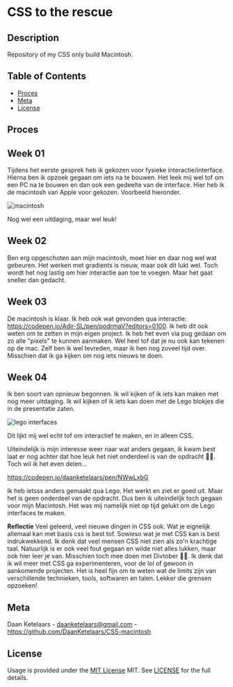 
# CSS to the rescue

## Description
Repository of my CSS only build Macintosh. 

## Table of Contents
- [Proces](#proces)
- [Meta](#meta)
- [License](#license)


## Proces

## Week 01
Tijdens het eerste gesprek heb ik gekozen voor fysieke interactie/interface. Hierna ben ik opzoek gegaan om iets na te bouwen. Het leek mij wel tof om een PC na te bouwen en dan ook een gedeelte van de interface. Hier heb ik de macintosh van Apple voor gekozen. Voorbeeld hieronder.

<img src="https://photos5.appleinsider.com/gallery/29370-47319-000-3x2-Apple-History-Mac-launch-xl.jpg" alt="macintosh"/>

Nog wel een uitdaging, maar wel leuk!

## Week 02
Ben erg opgeschoten aan mijn macintosh, moet hier en daar nog wel wat gebeuren. Het werken met gradients is nieuw, maar ook dit lukt wel. Toch wordt het nog lastig om hier interactie aan toe te voegen. Maar het gaat sneller dan gedacht.

## Week 03
De macintosh is klaar. Ik heb ook wat gevonden qua interactie: https://codepen.io/Adir-SL/pen/podrmaV?editors=0100. Ik heb dit ook weten om te zetten in mijn eigen project. Ik heb het even via pug gedaan om zo alle "pixels" te kunnen aanmaken. Wel heel tof dat je nu ook kan tekenen op de mac. Zelf ben ik wel tevreden, maar ik hen nog zoveel tijd over. Misschien dat ik ga kijken om nog iets nieuws te doen.

## Week 04
Ik ben soort van opnieuw begonnen. Ik wil kijken of ik iets kan maken met nog meer uitdaging. Ik wil kijken of ik iets kan doen met de Lego blokjes die in de presentatie zaten. 

<img src="https://64.media.tumblr.com/76308f2ca49ebb1cda5b926069c458c8/2d782c45cb91ecfa-d5/s1280x1920/968a8ee03c35a04a849be558bf6bc800a7ed59ea.jpg" alt="lego interfaces" />

Dit lijkt mij wel echt tof om interactief te maken, en in alleen CSS. 

Uiteindelijk is mijn interesse weer naar wat anders gegaan, ik kwam best laat er nog achter dat hoe leuk het niet onderdeel is van de opdracht 🤦‍♂️. Toch wil ik het even delen...

https://codepen.io/daanketelaars/pen/NWwLxbG

Ik heb ietsss anders gemaakt qua Lego. Het werkt en ziet er goed uit. Maar het is geen onderdeel van de opdracht. Dus ben ik uiteindelijk toch gegaan voor mijn Macintosh. Het was mij namelijk niet op tijd gelukt om de Lego interfaces te maken.


**Reflectie**
Veel geleerd, veel nieuwe dingen in CSS ook. Wat je eignelijk allemaal kan met basis css is best tof. Sowieso wat je met CSS kan is best indrukwekkend. Ik denk dat veel mensen CSS niet zien als zo'n krachtige taal. Natuurlijk is er ook veel fout gegaan en wilde niet alles lukken, maar ook hier leer je van. Misschien toch mee doen met Divtober 🤷‍♂️. Ik denk dat ik wil meer met CSS ga experimenteren, voor de lol of gewoon in aankomende projecten. Het is heel fijn om te weten wat de limits zijn van verschillende technieken, tools, softwaren en talen. Lekker die grensen opzoeken!


## Meta

Daan Ketelaars - daanketelaars@gmail.com - https://github.com/DaanKetelaars/CSS-macintosh

## License

Usage is provided under the [MIT License](https://github.com/git/git-scm.com/blob/master/MIT-LICENSE.txt) MIT. See [LICENSE](https://github.com/DaanKetelaars/CSS-macintosh/blob/master/LICENSE) for the full details.


